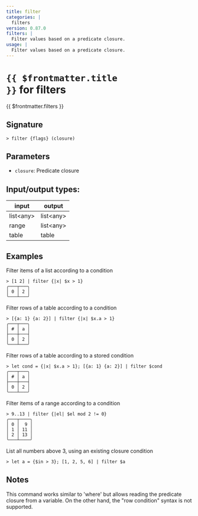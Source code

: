 ```yaml
---
title: filter
categories: |
  filters
version: 0.87.0
filters: |
  Filter values based on a predicate closure.
usage: |
  Filter values based on a predicate closure.
---
```

<!-- This file is automatically generated. Please edit the command in https://github.com/nushell/nushell instead. -->

# <code>{{ $frontmatter.title }}</code> for filters

<div class='command-title'>{{ $frontmatter.filters }}</div>

## Signature

```> filter {flags} (closure)```

## Parameters

 -  `closure`: Predicate closure


## Input/output types:

| input     | output    |
| --------- | --------- |
| list\<any\> | list\<any\> |
| range     | list\<any\> |
| table     | table     |
## Examples

Filter items of a list according to a condition
```nu
> [1 2] | filter {|x| $x > 1}
╭───┬───╮
│ 0 │ 2 │
╰───┴───╯

```

Filter rows of a table according to a condition
```nu
> [{a: 1} {a: 2}] | filter {|x| $x.a > 1}
╭───┬───╮
│ # │ a │
├───┼───┤
│ 0 │ 2 │
╰───┴───╯

```

Filter rows of a table according to a stored condition
```nu
> let cond = {|x| $x.a > 1}; [{a: 1} {a: 2}] | filter $cond
╭───┬───╮
│ # │ a │
├───┼───┤
│ 0 │ 2 │
╰───┴───╯

```

Filter items of a range according to a condition
```nu
> 9..13 | filter {|el| $el mod 2 != 0}
╭───┬────╮
│ 0 │  9 │
│ 1 │ 11 │
│ 2 │ 13 │
╰───┴────╯

```

List all numbers above 3, using an existing closure condition
```nu
> let a = {$in > 3}; [1, 2, 5, 6] | filter $a

```

## Notes
This command works similar to 'where' but allows reading the predicate closure from
a variable. On the other hand, the "row condition" syntax is not supported.
